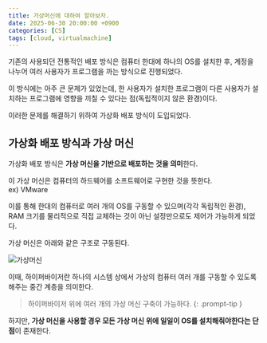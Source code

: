 ```yaml
---
title: 가상머신에 대하여 알아보자.
date: 2025-06-30 20:00:00 +0900
categories: [CS]
tags: [cloud, virtualmachine]
---
```


기존의 사용되던 전통적인 배포 방식은 컴퓨터 한대에 하나의 OS를 설치한 후, 계정을 나누어 여러 사용자가 프로그램을 까는 방식으로 진행되었다.<br>

이 방식에는 아주 큰 문제가 있었는데, 한 사용자가 설치한 프로그램이 다른 사용자가 설치하는 프로그램에 영향을 끼칠 수 있다는 점(독립적이지 않은 환경)이다.

이러한 문제를 해결하기 위하여 가상화 배포 방식이 도입되었다.

## **가상화 배포 방식과 가상 머신**

가상화 배포 방식은 **가상 머신을 기반으로 배포하는 것을 의미**한다.

이 가상 머신은 컴퓨터의 하드웨어를 소프트웨어로 구현한 것을 뜻한다.<br>
ex) VMware

이를 통해 한대의 컴퓨터로 여러 개의 OS를 구동할 수 있으며(각각 독립적인 환경), RAM 크기를 물리적으로 직접 교체하는 것이 아닌 설정만으로도 제어가 가능하게 되었다.

가상 머신은 아래와 같은 구조로 구동된다.

![가상머신](/assets/img/virtualmachine.png)

이때, 하이퍼바이저란 하나의 시스템 상에서 가상의 컴퓨터 여러 개를 구동할 수 있도록 해주는 중간 계층을 의미한다.

> 하이퍼바이저 위에 여러 개의 가상 머신 구축이 가능하다.
{: .prompt-tip }

하지만, **가상 머신을 사용할 경우 모든 가상 머신 위에 일일이 OS를 설치해줘야한다는 단점**이 존재한다.
